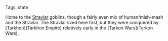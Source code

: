 Tags: state

Home to the [Stravlar](Stravlar) goblins, though a fairly even mix of human/mish-mash and the Stravlar. The Stravlar lived here first, but they were conquered by [Tarkhon](Tarkhon Empire) relatively early in the [Tarkon Wars](Tarkon Wars). 
